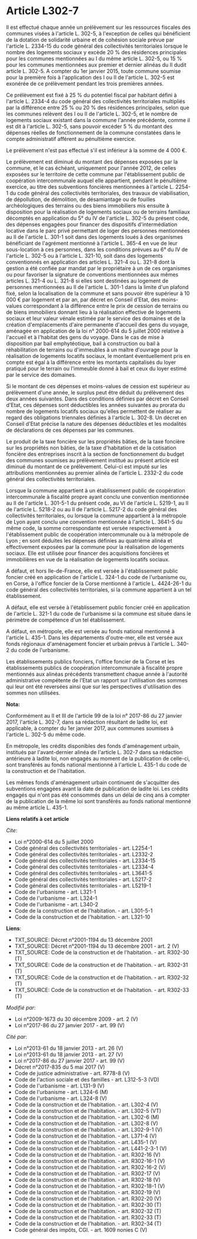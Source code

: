 # Article L302-7

Il est effectué chaque année un prélèvement sur les ressources fiscales des communes visées à l'article L. 302-5, à
l'exception de celles qui bénéficient de la dotation de solidarité urbaine et de cohésion sociale prévue par l'article L.
2334-15 du code général des collectivités territoriales lorsque le nombre des logements sociaux y excède 20 % des résidences
principales pour les communes mentionnées au I du même article L. 302-5, ou 15 %  pour les communes mentionnées aux premier
et dernier alinéas du II dudit  article L. 302-5. A compter du 1er janvier 2015, toute commune soumise  pour la première fois
à l'application des I ou II de l'article L. 302-5  est exonérée de ce prélèvement pendant les trois premières années.

Ce prélèvement est fixé à 25 % du potentiel fiscal par habitant défini à l'article L. 2334-4 du code général des
collectivités territoriales multipliés par la différence entre 25 % ou 20 % des résidences principales, selon que les
communes relèvent  des I ou II de l'article L. 302-5, et le nombre de logements sociaux existant dans la commune l'année
précédente, comme il est dit à l'article L. 302-5, sans pouvoir excéder 5 % du montant des dépenses réelles de fonctionnement
de la commune constatées dans le compte administratif afférent au pénultième exercice. 

Le prélèvement n'est pas effectué s'il est inférieur à la somme de 4 000 €. 

Le prélèvement est diminué du montant des dépenses exposées par la commune, et le cas échéant, uniquement pour l'année 2012,
de celles exposées sur le territoire de cette commune par l'établissement public de coopération intercommunale auquel elle
appartient, pendant le pénultième exercice, au titre des subventions foncières mentionnées à l'article L. 2254-1 du code
général des collectivités territoriales, des travaux de viabilisation, de dépollution, de démolition, de désamiantage  ou de
fouilles archéologiques des terrains ou des biens immobiliers mis ensuite à disposition pour la réalisation de logements
sociaux  ou de terrains familiaux décomptés en application du 5° du IV de l'article L. 302-5 du présent code,  des dépenses
engagées pour financer des dispositifs d'intermédiation  locative dans le parc privé permettant de loger des personnes
mentionnées au II de l'article L. 301-1 soit dans des logements loués à  des organismes bénéficiant de l'agrément mentionné à
l'article L. 365-4  en vue de leur sous-location à ces personnes, dans les conditions  prévues au 6° du IV de l'article L.
302-5 ou à l'article L. 321-10, soit  dans des logements conventionnés en application des articles L. 321-4  ou L. 321-8 dont
la gestion a été confiée par mandat par le propriétaire  à un de ces organismes ou pour favoriser la signature de conventions
mentionnées aux mêmes articles L. 321-4 ou L. 321-8 si elles sont  destinées au logement de personnes mentionnées au II de
l'article L.  301-1 dans la limite d'un plafond fixé, selon la localisation de la commune et sans pouvoir être supérieur à 10
000 € par logement et par an, par décret en Conseil d'Etat, des moins-values correspondant à la différence entre le prix de
cession de terrains ou de biens immobiliers donnant lieu à la réalisation effective de logements sociaux et leur valeur
vénale estimée par le service des domaines et de la création d'emplacements d'aire permanente d'accueil des gens du voyage,
aménagée en application de la loi n° 2000-614 du 5 juillet 2000 relative à l'accueil et à l'habitat des gens du voyage. Dans
le cas de mise à disposition par bail emphytéotique, bail à construction ou bail à réhabilitation de terrains ou d'immeubles
à un maître d'ouvrage pour la réalisation de logements locatifs sociaux, le montant éventuellement pris en compte est égal à
la différence entre les montants capitalisés du loyer pratiqué pour le terrain ou l'immeuble donné à bail et ceux du loyer
estimé par le service des domaines. 

Si le montant de ces dépenses et moins-values de cession est supérieur au prélèvement d'une année, le surplus peut être
déduit du prélèvement des deux années suivantes. Dans des conditions définies par décret en Conseil d'Etat, ces dépenses sont
déductibles les années suivantes au prorata du nombre de logements locatifs sociaux qu'elles permettent de réaliser au regard
des obligations triennales définies à l'article L. 302-8. Un décret en Conseil d'Etat précise la nature des dépenses
déductibles et les modalités de déclarations de ces dépenses par les communes. 

Le produit de la taxe foncière sur les propriétés bâties, de la taxe foncière sur les propriétés non bâties, de la taxe
d'habitation et de la cotisation foncière des entreprises inscrit à la section de fonctionnement du budget des communes
soumises au prélèvement institué au présent article est diminué du montant de ce prélèvement. Celui-ci est imputé sur les
attributions mentionnées au premier alinéa de l'article L. 2332-2 du code général des collectivités territoriales. 

Lorsque la commune appartient à un établissement public de coopération intercommunale à fiscalité propre ayant conclu une
convention mentionnée au II de l'article L. 301-5-1 du présent code, au VI de l'article L. 5219-1, au II de l'article L.
5218-2 ou au II de l'article L. 5217-2 du code général des collectivités territoriales, ou lorsque la commune appartient à la
métropole de Lyon ayant conclu une convention mentionnée à l'article L. 3641-5 du même code, la somme correspondante est
versée respectivement à l'établissement public de coopération intercommunale ou à la métropole de Lyon ; en sont déduites les
dépenses définies au quatrième alinéa et effectivement exposées par la commune pour la réalisation de logements sociaux. Elle
est utilisée pour financer des acquisitions foncières et immobilières en vue de la réalisation de logements locatifs
sociaux. 

A défaut, et hors Ile-de-France, elle est versée à l'établissement public foncier créé en application de l'article L. 324-1
du code de l'urbanisme  ou, en Corse, à l'office foncier de la Corse mentionné à l'article L.  4424-26-1 du code général des
collectivités territoriales, si la commune appartient à un tel établissement. 

A défaut, elle est versée à l'établissement public foncier créé en application de l'article L. 321-1 du code de l'urbanisme
si la commune est située dans le périmètre de compétence d'un tel établissement. 

A défaut, en métropole, elle est versée au fonds national mentionné à l'article L. 435-1. Dans les départements d'outre-mer,
elle est versée aux fonds régionaux d'aménagement foncier et urbain prévus à l'article L. 340-2 du code de l'urbanisme. 

Les établissements publics fonciers, l'office foncier de la Corse  et les établissements publics de coopération
intercommunale à fiscalité propre mentionnés aux alinéas précédents transmettent chaque année à l'autorité administrative
compétente de l'Etat un rapport sur l'utilisation des sommes qui leur ont été reversées ainsi que sur les perspectives
d'utilisation des sommes non utilisées.

**Nota:**

Conformément au II et III de l'article 99 de la loi n° 2017-86 du 27 janvier 2017, l'article L. 302-7, dans sa rédaction
résultant de ladite loi, est applicable, à compter du 1er janvier 2017, aux communes soumises à l'article L. 302-5 du même
code. 

En métropole, les crédits disponibles des fonds d'aménagement urbain, institués par l'avant-dernier alinéa de l'article L.
302-7 dans sa rédaction antérieure à ladite loi, non engagés au moment de la publication de celle-ci, sont transférés au
fonds national mentionné à l'article L. 435-1 du code de la construction et de l'habitation. 

Les mêmes fonds d'aménagement urbain continuent de s'acquitter des subventions engagées avant la date de publication de
ladite loi. Les crédits engagés qui n'ont pas été consommés dans un délai de cinq ans à compter de la publication de la même
loi sont transférés au fonds national mentionné au même article L. 435-1.

**Liens relatifs à cet article**

_Cite_:

  - Loi n°2000-614 du 5 juillet 2000
  - Code général des collectivités territoriales - art. L2254-1
  - Code général des collectivités territoriales - art. L2332-2
  - Code général des collectivités territoriales - art. L2334-15
  - Code général des collectivités territoriales - art. L2334-4
  - Code général des collectivités territoriales - art. L3641-5
  - Code général des collectivités territoriales - art. L5217-2
  - Code général des collectivités territoriales - art. L5219-1
  - Code de l'urbanisme - art. L321-1
  - Code de l'urbanisme - art. L324-1
  - Code de l'urbanisme - art. L340-2
  - Code de la construction et de l'habitation. - art. L301-5-1
  - Code de la construction et de l'habitation. - art. L321-10

**Liens**:

  - TXT_SOURCE: Décret n°2001-1194 du 13 décembre 2001
  - TXT_SOURCE: Décret n°2001-1194 du 13 décembre 2001 - art. 2 (V)
  - TXT_SOURCE: Code de la construction et de l'habitation. - art. R302-30 (T)
  - TXT_SOURCE: Code de la construction et de l'habitation. - art. R302-31 (T)
  - TXT_SOURCE: Code de la construction et de l'habitation. - art. R302-32 (T)
  - TXT_SOURCE: Code de la construction et de l'habitation. - art. R302-33 (T)

_Modifié par_:

  - Loi n°2009-1673 du 30 décembre 2009 - art. 2 (V)
  - Loi n°2017-86 du 27 janvier 2017 - art. 99 (V)

_Cité par_:

  - Loi n°2013-61 du 18 janvier 2013 - art. 26 (V)
  - Loi n°2013-61 du 18 janvier 2013 - art. 27 (V)
  - Loi n°2017-86 du 27 janvier 2017 - art. 99 (V)
  - Décret n°2017-835 du 5 mai 2017 (V)
  - Code de justice administrative - art. R778-8 (V)
  - Code de l'action sociale et des familles - art. L312-5-3 (VD)
  - Code de l'urbanisme - art. L131-9 (V)
  - Code de l'urbanisme - art. L324-6 (M)
  - Code de l'urbanisme - art. L324-8 (V)
  - Code de la construction et de l'habitation. - art. L302-4 (V)
  - Code de la construction et de l'habitation. - art. L302-5 (VT)
  - Code de la construction et de l'habitation. - art. L302-6 (M)
  - Code de la construction et de l'habitation. - art. L302-8 (V)
  - Code de la construction et de l'habitation. - art. L302-9-1 (V)
  - Code de la construction et de l'habitation. - art. L371-4 (V)
  - Code de la construction et de l'habitation. - art. L435-1 (V)
  - Code de la construction et de l'habitation. - art. L441-2-3-1 (V)
  - Code de la construction et de l'habitation. - art. R302-16 (V)
  - Code de la construction et de l'habitation. - art. R302-16-1 (V)
  - Code de la construction et de l'habitation. - art. R302-16-2 (V)
  - Code de la construction et de l'habitation. - art. R302-17 (V)
  - Code de la construction et de l'habitation. - art. R302-18 (V)
  - Code de la construction et de l'habitation. - art. R302-18-1 (V)
  - Code de la construction et de l'habitation. - art. R302-19 (V)
  - Code de la construction et de l'habitation. - art. R302-20 (V)
  - Code de la construction et de l'habitation. - art. R302-30 (T)
  - Code de la construction et de l'habitation. - art. R302-32 (T)
  - Code de la construction et de l'habitation. - art. R302-33 (T)
  - Code de la construction et de l'habitation. - art. R302-34 (T)
  - Code général des impôts, CGI. - art. 1609 nonies C (V)
